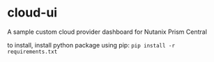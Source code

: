 # cloud-ui
A sample custom cloud provider dashboard for Nutanix Prism Central

to install, install python package using pip:
`pip install -r requirements.txt`


